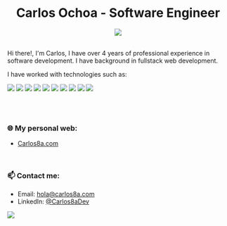 <!--
**CarlosUlisesOchoa/CarlosUlisesOchoa**
Title: README.md
Description: README.md file of CarlosUlisesOchoa GitHub profile
Author: Carlos Ulises Ochoa Villa
<img src="https://img.shields.io/badge/GitHub-100000?style=for-the-badge&logo=github&logoColor=white"/>
<img src="https://img.shields.io/badge/fiverr-1DBF73?style=for-the-badge&logo=fiverr&logoColor=white"/>
<img src="https://img.shields.io/badge/Freelancer-29B2FE?style=for-the-badge&logo=Freelancer&logoColor=white"/>
<img src="https://img.shields.io/badge/UpWork-6FDA44?style=for-the-badge&logo=Upwork&logoColor=white"/>

MONGODB: <img src="https://img.shields.io/badge/MongoDB-4D9144?style=for-the-badge&logo=mongodb&logoColor=white"/>

Social media:
<div align="center">
    <a href="https://www.linkedin.com/in/carlosulisesochoa" target="_blank"><img src="https://img.shields.io/badge/LinkedIn-0077B5?style=for-the-badge&logo=linkedin&logoColor=white"/></a>
    <a href="https://twitter.com/UliGibson" target="_blank"><img src="https://img.shields.io/badge/Twitter-1DA1F2?style=for-the-badge&logo=twitter&logoColor=white"/></a>
    <a href="https://www.hackerrank.com/uligibson" target="_blank"><img src="https://img.shields.io/badge/-Hackerrank-2EC866?style=for-the-badge&logo=HackerRank&logoColor=white"/></a>
</div>
-->

<div align="center">
  <h1>Carlos Ochoa - Software Engineer</h1>
  <img src="https://komarev.com/ghpvc/?username=carlosulisesochoa&style=for-the-badge"/>
</div>

<br/>

Hi there!, I'm Carlos, I have over 4 years of professional experience in software development. I have background in fullstack web development. 
  
I have worked with technologies such as:

<div>
<!--     <img src="https://img.shields.io/badge/HTML5-E34F26?style=for-the-badge&logo=html5&logoColor=white"/> -->
<!--     <img src="https://img.shields.io/badge/CSS3-1572B6?style=for-the-badge&logo=css3&logoColor=white"/> -->
<!--     <img src="https://img.shields.io/badge/TailwindCSS-07B0CE?style=for-the-badge&logo=tailwindcss&logoColor=white"/> -->
    <img src="https://img.shields.io/badge/JavaScript-323330?style=for-the-badge&logo=javascript&logoColor=E8D44D"/>
    <img src="https://img.shields.io/badge/TypeScript-2F74C0?style=for-the-badge&logo=typescript&logoColor=white"/>
    <img src="https://img.shields.io/badge/Next.js-000000?style=for-the-badge&logo=next.js&logoColor=white"/>
    <img src="https://img.shields.io/badge/React-20232A?style=for-the-badge&logo=react&logoColor=61DAFB" />
<!--     <img src="https://img.shields.io/badge/PHP-7377AD?style=for-the-badge&logo=php&logoColor=white"/> -->
<!--     <img src="https://img.shields.io/badge/Laravel-D53E26?style=for-the-badge&logo=laravel&logoColor=white" /> -->
<!--     <img src="https://img.shields.io/badge/Wordpress-21759F?style=for-the-badge&logo=wordpress&logoColor=white"/> -->
<!--     <img src="https://github.com/carlosulisesochoa/carlosulisesochoa/raw/files/images/java.jpg" height="28"/> -->
    <img src="https://img.shields.io/badge/Visual_Studio-5C2D91?style=for-the-badge&logo=visual%20studio&logoColor=white"/>
    <img src="https://img.shields.io/badge/C%23-611D76?style=for-the-badge&logo=csharp&logoColor=white"/>
    <img src="https://img.shields.io/badge/.NET-512BD4?style=for-the-badge&logo=dotnet&logoColor=white"/>
    <img src="https://img.shields.io/badge/PostgreSQL-316192?style=for-the-badge&logo=postgresql&logoColor=white"/>
<!--     <img src="https://img.shields.io/badge/Supabase-1c1c1c?style=for-the-badge&logo=supabase&logoColor=3ecf8e"/> -->
<!--     <img src="https://img.shields.io/badge/MySQL-004E68?style=for-the-badge&logo=mysql&logoColor=white"/> -->
    <img src="https://img.shields.io/badge/SQL Server-21759F?style=for-the-badge&logo=microsoft-sql-server&logoColor=white"/>
    <img src="https://img.shields.io/badge/Git-E84E31?style=for-the-badge&logo=git&logoColor=white"/>
<!--     <img src="https://img.shields.io/badge/VSCode-0078D4?style=for-the-badge&logo=visual%20studio%20code&logoColor=white"/> -->
<!--     <img src="https://img.shields.io/badge/json-5E5C5C?style=for-the-badge&logo=json&logoColor=white" /> -->
<!--     <img src="https://img.shields.io/badge/eslint-3A33D1?style=for-the-badge&logo=eslint&logoColor=white" />
<!--     <img src="https://img.shields.io/badge/prettier-1A2C34?style=for-the-badge&logo=prettier&logoColor=F7BA3E" />
<!--     <img src="https://img.shields.io/badge/Vite-B73BFE?style=for-the-badge&logo=vite&logoColor=FFD62E"/> -->
  </div>

<br/><br/>

### 🌐 My personal web:
* [Carlos8a.com](https://carlos8a.com?ref=gh)

<br/>

### 📫 Contact me:
* Email: [hola@carlos8a.com](mailto:hola@carlos8a.com)
* LinkedIn: [@Carlos8aDev](https://www.linkedin.com/in/carlos8adev)

<!-- This is for get visits (https://yhype.me/dashboard) -->
![](https://hit.yhype.me/github/profile?user_id=26280134)
